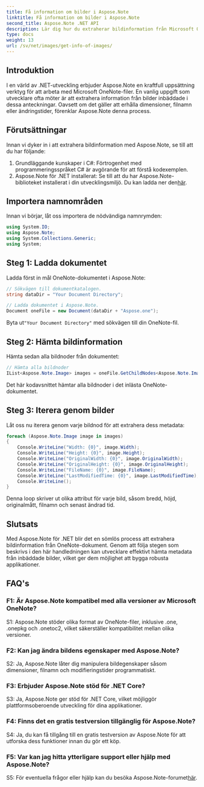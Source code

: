 ```yaml
---
title: Få information om bilder i Aspose.Note
linktitle: Få information om bilder i Aspose.Note
second_title: Aspose.Note .NET API
description: Lär dig hur du extraherar bildinformation från Microsoft OneNote-filer med Aspose.Note för .NET. Följ vår steg-för-steg-guide för effektiv utveckling.
type: docs
weight: 13
url: /sv/net/images/get-info-of-images/
---
```

## Introduktion

I en värld av .NET-utveckling erbjuder Aspose.Note en kraftfull uppsättning verktyg för att arbeta med Microsoft OneNote-filer. En vanlig uppgift som utvecklare ofta möter är att extrahera information från bilder inbäddade i dessa anteckningar. Oavsett om det gäller att erhålla dimensioner, filnamn eller ändringstider, förenklar Aspose.Note denna process.

## Förutsättningar

Innan vi dyker in i att extrahera bildinformation med Aspose.Note, se till att du har följande:

1. Grundläggande kunskaper i C#: Förtrogenhet med programmeringsspråket C# är avgörande för att förstå kodexemplen.
2.  Aspose.Note för .NET installerat: Se till att du har Aspose.Note-biblioteket installerat i din utvecklingsmiljö. Du kan ladda ner den[här](https://releases.aspose.com/note/net/).

## Importera namnområden

Innan vi börjar, låt oss importera de nödvändiga namnrymden:

```csharp
using System.IO;
using Aspose.Note;
using System.Collections.Generic;
using System;
```

## Steg 1: Ladda dokumentet

Ladda först in mål OneNote-dokumentet i Aspose.Note:

```csharp
// Sökvägen till dokumentkatalogen.
string dataDir = "Your Document Directory";

// Ladda dokumentet i Aspose.Note.
Document oneFile = new Document(dataDir + "Aspose.one");
```

 Byta ut`"Your Document Directory"` med sökvägen till din OneNote-fil.

## Steg 2: Hämta bildinformation

Hämta sedan alla bildnoder från dokumentet:

```csharp
// Hämta alla bildnoder
IList<Aspose.Note.Image> images = oneFile.GetChildNodes<Aspose.Note.Image>();
```

Det här kodavsnittet hämtar alla bildnoder i det inlästa OneNote-dokumentet.

## Steg 3: Iterera genom bilder

Låt oss nu iterera genom varje bildnod för att extrahera dess metadata:

```csharp
foreach (Aspose.Note.Image image in images)
{
    Console.WriteLine("Width: {0}", image.Width);
    Console.WriteLine("Height: {0}", image.Height);
    Console.WriteLine("OriginalWidth: {0}", image.OriginalWidth);
    Console.WriteLine("OriginalHeight: {0}", image.OriginalHeight);
    Console.WriteLine("FileName: {0}", image.FileName);
    Console.WriteLine("LastModifiedTime: {0}", image.LastModifiedTime);
    Console.WriteLine();
}
```

Denna loop skriver ut olika attribut för varje bild, såsom bredd, höjd, originalmått, filnamn och senast ändrad tid.

## Slutsats

Med Aspose.Note för .NET blir det en sömlös process att extrahera bildinformation från OneNote-dokument. Genom att följa stegen som beskrivs i den här handledningen kan utvecklare effektivt hämta metadata från inbäddade bilder, vilket ger dem möjlighet att bygga robusta applikationer.

## FAQ's

### F1: Är Aspose.Note kompatibel med alla versioner av Microsoft OneNote?

S1: Aspose.Note stöder olika format av OneNote-filer, inklusive .one, .onepkg och .onetoc2, vilket säkerställer kompatibilitet mellan olika versioner.

### F2: Kan jag ändra bildens egenskaper med Aspose.Note?

S2: Ja, Aspose.Note låter dig manipulera bildegenskaper såsom dimensioner, filnamn och modifieringstider programmatiskt.

### F3: Erbjuder Aspose.Note stöd för .NET Core?

S3: Ja, Aspose.Note ger stöd för .NET Core, vilket möjliggör plattformsoberoende utveckling för dina applikationer.

### F4: Finns det en gratis testversion tillgänglig för Aspose.Note?

S4: Ja, du kan få tillgång till en gratis testversion av Aspose.Note för att utforska dess funktioner innan du gör ett köp.

### F5: Var kan jag hitta ytterligare support eller hjälp med Aspose.Note?

 S5: För eventuella frågor eller hjälp kan du besöka Aspose.Note-forumet[här](https://forum.aspose.com/c/note/28).